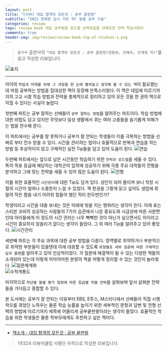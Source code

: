 ```yaml
---  
layout: post  
title: "[리뷰] 대입 합격의 모든것 : 공부 끝판왕"  
subtitle: "2022 변화된 입시 기반 딱! 맞춤 공부 기술"  
categories: review  
tags: review book 대입 공부방법 로드맵 선택과집중 선배조언 전략 학습서정리   
comments: true  
header-img: img/review/review-book-top-of-studies-1.png
---  
```

  
> `꿈구두` 출판사의 `"대입 합격의 모든것 : 공부 끝판왕(정동완, 안혜숙, 안계정 저)"`를 읽고 작성한 리뷰입니다.  

![표지](https://theorydb.github.io/assets/img/review/review-book-top-of-studies-1.png)  

---

아이의 `학업과 미래를 위해 그 과정을 한 눈에 펼쳐놓고 생각해 볼 수 있는 책`이 필요했는데 마침 공부하는 방법을 집대성한 책이 등장해 만족스러웠다. 이 책은 대입에 이르기까지의 고교 시절 학습 방법과 전략을 총체적으로 정리하고 있어 모든 것을 한 권의 책으로 익힐 수 있다는 사실이 놀랍다.

첫번째 파트는 공부 잘하는 선배들이 `공부 잘하는 방법`을 알려주는 파트이다. 학습 방법에 대한 비법도 담고 있지만 무엇보다 일상 생활에서 겪는 여러 고충들을 슬기롭게 피해가는 법을 전수해 준다. 

이 파트에서는 공부를 잘 못하거나 공부가 잘 안되는 학생들이 이를 극복하는 방법을 선배로 부터 전수 받을 수 있다. 시간을 관리하는 법이나 효율적으로 반복과 연습을 하는 방법 등 추상적이지 않고 구체적인 실전 Tip들을 담고 있어 도움이 된다.
![연습](https://theorydb.github.io/assets/img/review/review-book-top-of-studies-2.png)  

두번째 파트에서는 앞으로 남은 시간동안 학습하기 위한 `전략과 로드맵`을 세울 수 있다. 특히 목표 등급에 해당하는 대학군의 입학에 성공하기 위해 각종 주요 대학들의 전형을 분석하고 그에 맞는 전략을 세울 수 있어 많은 도움이 된다. 
![전형](https://theorydb.github.io/assets/img/review/review-book-top-of-studies-4.png)  

이를 위한 효율적인 `시간관리`에 대한 Tip도 담겨 있다. 성인이 되어 돌이켜 보니 학창 시절의 시간이 얼마나 소중한지 느낄 수 있었다. 책 한권을 그렇게 읽고 싶어도 생업에 휘말려 작은 짬을 내기 어려워 힘들어 했던 적이 한두번인가? 

학생이라고 시간을 대충 보내는 것은 미래에 빚을 지는 행위라는 생각이 든다. 아래 표는 스티븐 코비의 성공하는 사람들의 7가지 습관에서 나온 중요도와 시급성에 따른 사분면인데 아이들에게 이 정도의 시간 관리는 너무 빡빡한 것이 아닌가 싶으면서도 아이라고 시간이 중요하지 않을리가 없다는 생각이 들었다. 그 외 여러 Tip을 알려주고 있어 좋았다.
![시간관리](https://theorydb.github.io/assets/img/review/review-book-top-of-studies-3.png)  

세번째 파트는 각 주요 과목에 대한 공부 방법을 다룬다. 영역별로 취약하거나 부분적으로 취약한 부분들이 있을텐데 이에 대응할 수 있도록 `유형별로 세부 질문에 따른 구체적인 답과 플랜`을 알려주고 있어 인상적이었다. 각 질문에 해결책이 될 수 있는 다양한 책들의 소개되어 있는데 이렇게 어마어마한 분량의 책을 어떻게 정리할 수 있는 것인지 놀라웠다. 
![질문체계화](https://theorydb.github.io/assets/img/review/review-book-top-of-studies-5.png)  
![수학계통도](https://theorydb.github.io/assets/img/review/review-book-top-of-studies-6.png)  

마지막으로 `학년별 월별 평가 일정에 따른 등급별 차별 전략`을 살펴보며 앞서 살펴본 전략들을 가다듬고 종합할 수 있다.

본 도서에는 공부가 잘 안되는 이유부터 EBS, E투스, M스터디에서 선배들이 직접 시행착오를 겪었던 노하우는 물론 학습 능률을 높이기 위한 세부적인 문항과 답변 및 전형 선택의 방법에 이르기까지 제목에 어울리게 공부끝판왕이라는 생각이 들었다. 효율적인 학습을 위한 학생들은 물론 학부모에게도 추천하고 싶은 책이다.

---

* [책소개 - 대입 합격의 모든것 : 공부 끝판왕](http://www.yes24.com/Product/Goods/98853201?OzSrank=1)

> YES24 리뷰어클럽 서평단 자격으로 작성한 리뷰입니다.